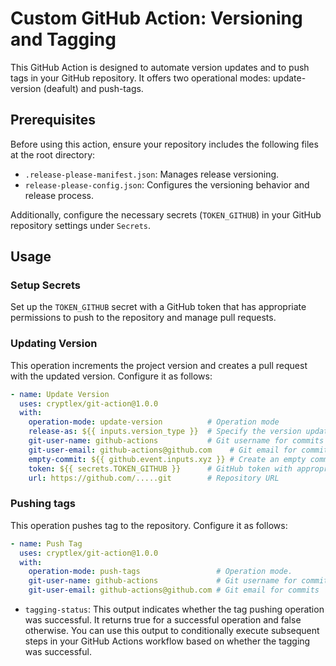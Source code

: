 # Custom GitHub Action: Versioning and Tagging

This GitHub Action is designed to automate version updates and to push tags in your GitHub repository. It offers two operational modes: update-version (deafult) and push-tags.

## Prerequisites

Before using this action, ensure your repository includes the following files at the root directory:
- `.release-please-manifest.json`: Manages release versioning.
- `release-please-config.json`: Configures the versioning behavior and release process.

Additionally, configure the necessary secrets (`TOKEN_GITHUB`) in your GitHub repository settings under `Secrets`.

## Usage

### Setup Secrets

Set up the `TOKEN_GITHUB` secret with a GitHub token that has appropriate permissions to push to the repository and manage pull requests.

### Updating Version

This operation increments the project version and creates a pull request with the updated version. Configure it as follows:

```yaml
- name: Update Version
  uses: cryptlex/git-action@1.0.0
  with:
    operation-mode: update-version          # Operation mode
    release-as: ${{ inputs.version_type }}  # Specify the version update type: 'patch', 'minor'
    git-user-name: github-actions           # Git username for commits
    git-user-email: github-actions@github.com    # Git email for commits
    empty-commit: ${{ github.event.inputs.xyz }} # Create an empty commit if set to 'true'
    token: ${{ secrets.TOKEN_GITHUB }}      # GitHub token with appropriate permissions
    url: https://github.com/.....git        # Repository URL
```
### Pushing tags

This operation pushes tag to the repository. Configure it as follows:

```yaml
- name: Push Tag
  uses: cryptlex/git-action@1.0.0
  with:
    operation-mode: push-tags                 # Operation mode.
    git-user-name: github-actions             # Git username for commits
    git-user-email: github-actions@github.com # Git email for commits
```
- `tagging-status`: This output indicates whether the tag pushing operation was successful. It returns true for a successful operation and false otherwise. You can use this output to conditionally execute subsequent steps in your GitHub Actions workflow based on whether the tagging was successful.